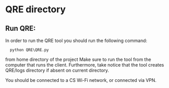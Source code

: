 # QRE directory

## Run QRE:
In order to run the QRE tool you should run the following command: 

```shell
  python QRE\QRE.py
  ```
from home directory of the project 
Make sure to run the tool from the computer that runs the client.
Furthermore, take notice that the tool creates QRE/logs directory if absent on current directory.

You should be connected to a CS Wi-Fi network, or connected via VPN.
  
  
